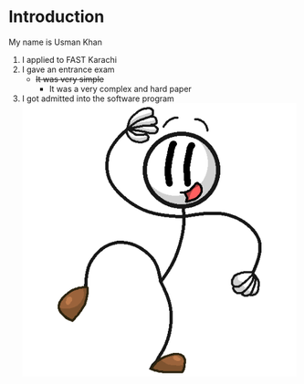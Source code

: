 # Introduction
My name is Usman Khan

1. I applied to FAST Karachi
2. I gave an entrance exam
     + ~~It was very simple~~
       - It was a very complex and hard paper 
3. I got admitted into the software program \
![Usman photo new](Henry_Stickmin.jpg)
